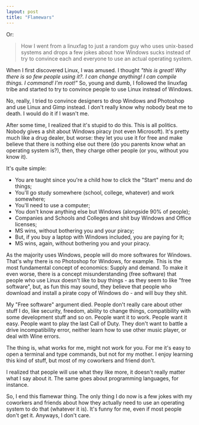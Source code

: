 ```yaml
---
layout: post
title: "Flamewars"
---
```


Or:

> How I went from a linuxfag to just a random guy who uses unix-based
systems and drops a few jokes about how Windows sucks instead of try to
convince each and everyone to use an actual operating system.

When I first discovered Linux, I was amused. I thought _"this is great!
Why there is so few people using it?. I can change anything! I can compile
things. I command! I'm root!"_ So, young and dumb, I followed the
linuxfag tribe and started to try to convince people to use Linux instead of
Windows.

No, really, I tried to convince designers to drop Windows and Photoshop and
use Linux and Gimp instead. I don't really know why nobody beat me to death. I
would do it if I wasn't me.

After some time, I realized that it's stupid to do this. This is all politics.
Nobody gives a shit about Windows piracy (not even Microsoft). It's pretty much
like a drug dealer, but worse: they let you use it for free and make believe
that there is nothing else out there (do you parents know what an operating
system is?), then, they charge other people (or you, without you know it).

It's quite simple:

- You are taught since you're a child how to click the "Start" menu and do
things;
- You'll go study somewhere (school, college, whatever) and work somewhere;
- You'll need to use a computer;
- You don't know anything else but Windows (alongside 90% of people);
- Companies and Schools and Colleges and shit buy Windows and Office licenses;
- MS wins, without bothering you and your piracy;
- But, if you buy a laptop with Windows included, you are paying for it;
- MS wins, again, without bothering you and your piracy.

As the majority uses Windows, people will do more softwares for Windows. That's
why there is no Photoshop for Windows, for example. This is the most
fundamental concept of economics: Supply and demand. To make it even worse,
there is a concept misunderstanding (free software)
that people who use Linux doesn't like to buy things - as they seem to like
"free software", but, as fun this may sound, they believe that people
who download and install a pirate copy of Windows do - and will buy they shit.

My "Free software" argument died. People don't really care about other
stuff I do, like security, freedom, ability to change things, compatibility
with some development stuff and so on. People want it to work. People want it
easy. People want to play the last Call of Duty. They don't want to battle a
drive incompatibility error, neither learn how to use other music player, or
deal with Wine errors.

The thing is, what works for me, might not work for you. For me it's
easy to open a terminal and type commands, but not for my mother. I enjoy
learning this kind of stuff, but most of my coworkers and friend don't.

I realized that people will use what they like more, it doesn't really
matter what I say about it. The same goes about programming languages, for
instance.

So, I end this flamewar thing. The only thing I do now is a few
jokes with my coworkers and friends about how they actually need to use an
operating system to do that (whatever it is).
It's funny for me, even if most people don't get it.
Anyways, I don't care.
